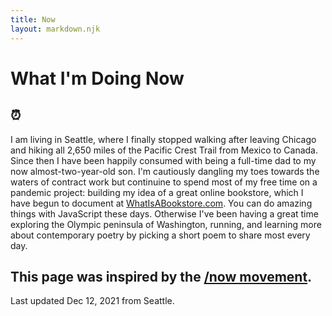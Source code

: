 ```yaml
---
title: Now
layout: markdown.njk
---
```


# What I'm Doing Now

## ⏰

I am living in Seattle, where I finally stopped walking after leaving Chicago  and hiking all 2,650 miles of the Pacific Crest Trail from Mexico to Canada. Since then I have been happily consumed with being a full-time dad to my now almost-two-year-old son. I'm cautiously dangling my toes towards the waters of contract work but continuine to spend most of my free time on a pandemic project: building my idea of a great online bookstore, which I have begun to document at <a href="https://whatisabookstore.com">WhatIsABookstore.com</a>. You can do amazing things with JavaScript these days. Otherwise I've been having a great time exploring the Olympic peninsula of Washington, running, and learning more about contemporary poetry by picking a short poem to share most every day.</p>

## This page was inspired by the [/now movement](https://sivers.org/nowff).

Last updated Dec 12, 2021 from Seattle.
